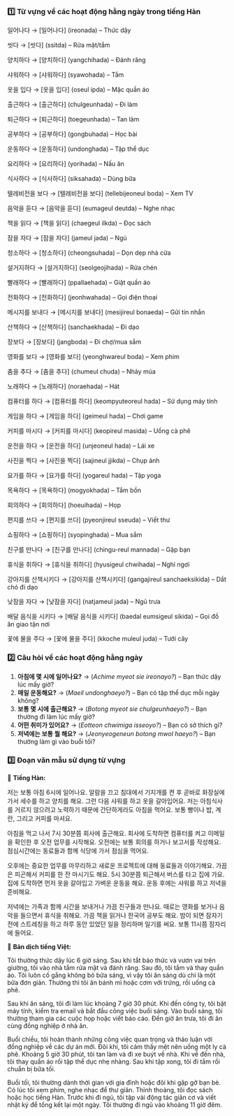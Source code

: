 ### 1️⃣ Từ vựng về các hoạt động hằng ngày trong tiếng Hàn

일어나다 → [일어나다] (ireonada) – Thức dậy

씻다 → [씻다] (ssitda) – Rửa mặt/tắm

양치하다 → [양치하다] (yangchihada) – Đánh răng

샤워하다 → [샤워하다] (syawohada) – Tắm

옷을 입다 → [옷을 입다] (oseul ipda) – Mặc quần áo

출근하다 → [출근하다] (chulgeunhada) – Đi làm

퇴근하다 → [퇴근하다] (toegeunhada) – Tan làm

공부하다 → [공부하다] (gongbuhada) – Học bài

운동하다 → [운동하다] (undonghada) – Tập thể dục

요리하다 → [요리하다] (yorihada) – Nấu ăn

식사하다 → [식사하다] (siksahada) – Dùng bữa

텔레비전을 보다 → [텔레비전을 보다] (tellebijeoneul boda) – Xem TV

음악을 듣다 → [음악을 듣다] (eumageul deutda) – Nghe nhạc

책을 읽다 → [책을 읽다] (chaegeul ilkda) – Đọc sách

잠을 자다 → [잠을 자다] (jameul jada) – Ngủ

청소하다 → [청소하다] (cheongsuhada) – Dọn dẹp nhà cửa

설거지하다 → [설거지하다] (seolgeojihada) – Rửa chén

빨래하다 → [빨래하다] (ppallaehada) – Giặt quần áo

전화하다 → [전화하다] (jeonhwahada) – Gọi điện thoại

메시지를 보내다 → [메시지를 보내다] (mesijireul bonaeda) – Gửi tin nhắn

산책하다 → [산책하다] (sanchaekhada) – Đi dạo

장보다 → [장보다] (jangboda) – Đi chợ/mua sắm

영화를 보다 → [영화를 보다] (yeonghwareul boda) – Xem phim

춤을 추다 → [춤을 추다] (chumeul chuda) – Nhảy múa

노래하다 → [노래하다] (noraehada) – Hát

컴퓨터를 하다 → [컴퓨터를 하다] (keompyuteoreul hada) – Sử dụng máy tính

게임을 하다 → [게임을 하다] (geimeul hada) – Chơi game

커피를 마시다 → [커피를 마시다] (keopireul masida) – Uống cà phê

운전을 하다 → [운전을 하다] (unjeoneul hada) – Lái xe

사진을 찍다 → [사진을 찍다] (sajineul jjikda) – Chụp ảnh

요가를 하다 → [요가를 하다] (yogareul hada) – Tập yoga

목욕하다 → [목욕하다] (mogyokhada) – Tắm bồn

회의하다 → [회의하다] (hoeuihada) – Họp

편지를 쓰다 → [편지를 쓰다] (pyeonjireul sseuda) – Viết thư

쇼핑하다 → [쇼핑하다] (syopinghada) – Mua sắm

친구를 만나다 → [친구를 만나다] (chingu-reul mannada) – Gặp bạn

휴식을 취하다 → [휴식을 취하다] (hyusigeul chwihada) – Nghỉ ngơi

강아지를 산책시키다 → [강아지를 산책시키다] (gangajireul sanchaeksikida) – Dắt chó đi dạo

낮잠을 자다 → [낮잠을 자다] (natjameul jada) – Ngủ trưa

배달 음식을 시키다 → [배달 음식을 시키다] (baedal eumsigeul sikida) – Gọi đồ ăn giao tận nơi

꽃에 물을 주다 → [꽃에 물을 주다] (kkoche muleul juda) – Tưới cây

### 2️⃣ Câu hỏi về các hoạt động hằng ngày

1. **아침에 몇 시에 일어나요?** → (*Achime myeot sie ireonayo?*) – Bạn thức dậy lúc mấy giờ?
2. **매일 운동해요?** → (*Maeil undonghaeyo?*) – Bạn có tập thể dục mỗi ngày không?
3. **보통 몇 시에 출근해요?** → (*Botong myeot sie chulgeunhaeyo?*) – Bạn thường đi làm lúc mấy giờ?
4. **어떤 취미가 있어요?** → (*Eotteon chwimiga isseoyo?*) – Bạn có sở thích gì?
5. **저녁에는 보통 뭘 해요?** → (*Jeonyeogeneun botong mwol haeyo?*) – Bạn thường làm gì vào buổi tối?

### 3️⃣ Đoạn văn mẫu sử dụng từ vựng

📌 **Tiếng Hàn:**

저는 보통 아침 6시에 일어나요. 알람을 끄고 침대에서 기지개를 켠 후 곧바로 화장실에 가서 세수를 하고 양치를 해요. 그런 다음 샤워를 하고 옷을 갈아입어요. 저는 아침식사를 거르지 않으려고 노력하기 때문에 간단하게라도 아침을 먹어요. 보통 빵이나 밥, 계란, 그리고 커피를 마셔요.

아침을 먹고 나서 7시 30분쯤 회사에 출근해요. 회사에 도착하면 컴퓨터를 켜고 이메일을 확인한 후 오전 업무를 시작해요. 오전에는 보통 회의를 하거나 보고서를 작성해요. 점심시간에는 동료들과 함께 식당에 가서 점심을 먹어요.

오후에는 중요한 업무를 마무리하고 새로운 프로젝트에 대해 동료들과 이야기해요. 가끔은 피곤해서 커피를 한 잔 마시기도 해요. 5시 30분쯤 퇴근해서 버스를 타고 집에 가요. 집에 도착하면 먼저 옷을 갈아입고 가벼운 운동을 해요. 운동 후에는 샤워를 하고 저녁을 준비해요.

저녁에는 가족과 함께 시간을 보내거나 가끔 친구들과 만나요. 때로는 영화를 보거나 음악을 들으면서 휴식을 취해요. 가끔 책을 읽거나 한국어 공부도 해요. 밤이 되면 잠자기 전에 스트레칭을 하고 하루 동안 있었던 일을 정리하며 일기를 써요. 보통 11시쯤 잠자리에 들어요.

📌 **Bản dịch tiếng Việt:**

Tôi thường thức dậy lúc 6 giờ sáng. Sau khi tắt báo thức và vươn vai trên giường, tôi vào nhà tắm rửa mặt và đánh răng. Sau đó, tôi tắm và thay quần áo. Tôi luôn cố gắng không bỏ bữa sáng, vì vậy tôi ăn sáng dù chỉ là một bữa đơn giản. Thường thì tôi ăn bánh mì hoặc cơm với trứng, rồi uống cà phê.

Sau khi ăn sáng, tôi đi làm lúc khoảng 7 giờ 30 phút. Khi đến công ty, tôi bật máy tính, kiểm tra email và bắt đầu công việc buổi sáng. Vào buổi sáng, tôi thường tham gia các cuộc họp hoặc viết báo cáo. Đến giờ ăn trưa, tôi đi ăn cùng đồng nghiệp ở nhà ăn.

Buổi chiều, tôi hoàn thành những công việc quan trọng và thảo luận với đồng nghiệp về các dự án mới. Đôi khi, tôi cảm thấy mệt nên uống một ly cà phê. Khoảng 5 giờ 30 phút, tôi tan làm và đi xe buýt về nhà. Khi về đến nhà, tôi thay quần áo rồi tập thể dục nhẹ nhàng. Sau khi tập xong, tôi đi tắm rồi chuẩn bị bữa tối.

Buổi tối, tôi thường dành thời gian với gia đình hoặc đôi khi gặp gỡ bạn bè. Có lúc tôi xem phim, nghe nhạc để thư giãn. Thỉnh thoảng, tôi đọc sách hoặc học tiếng Hàn. Trước khi đi ngủ, tôi tập vài động tác giãn cơ và viết nhật ký để tổng kết lại một ngày. Tôi thường đi ngủ vào khoảng 11 giờ đêm.

